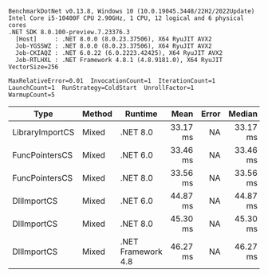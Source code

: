 ```

BenchmarkDotNet v0.13.8, Windows 10 (10.0.19045.3448/22H2/2022Update)
Intel Core i5-10400F CPU 2.90GHz, 1 CPU, 12 logical and 6 physical cores
.NET SDK 8.0.100-preview.7.23376.3
  [Host]     : .NET 8.0.0 (8.0.23.37506), X64 RyuJIT AVX2
  Job-YGSSWZ : .NET 8.0.0 (8.0.23.37506), X64 RyuJIT AVX2
  Job-CKIAQZ : .NET 6.0.22 (6.0.2223.42425), X64 RyuJIT AVX2
  Job-RTLHXL : .NET Framework 4.8.1 (4.8.9181.0), X64 RyuJIT VectorSize=256

MaxRelativeError=0.01  InvocationCount=1  IterationCount=1  
LaunchCount=1  RunStrategy=ColdStart  UnrollFactor=1  
WarmupCount=5  

```
| Type            | Method | Runtime            | Mean     | Error | Median   | Min      | Max      | Allocated |
|---------------- |------- |------------------- |---------:|------:|---------:|---------:|---------:|----------:|
| LibraryImportCS | Mixed  | .NET 8.0           | 33.17 ms |    NA | 33.17 ms | 33.17 ms | 33.17 ms |     952 B |
| FuncPointersCS  | Mixed  | .NET 6.0           | 33.46 ms |    NA | 33.46 ms | 33.46 ms | 33.46 ms |    1240 B |
| FuncPointersCS  | Mixed  | .NET 8.0           | 33.56 ms |    NA | 33.56 ms | 33.56 ms | 33.56 ms |    1000 B |
| DllImportCS     | Mixed  | .NET 6.0           | 44.87 ms |    NA | 44.87 ms | 44.87 ms | 44.87 ms |    1192 B |
| DllImportCS     | Mixed  | .NET 8.0           | 45.30 ms |    NA | 45.30 ms | 45.30 ms | 45.30 ms |     952 B |
| DllImportCS     | Mixed  | .NET Framework 4.8 | 46.27 ms |    NA | 46.27 ms | 46.27 ms | 46.27 ms |         - |
